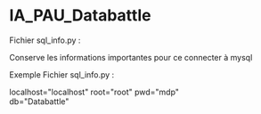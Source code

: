# IA_PAU_Databattle

Fichier sql_info.py :

Conserve les informations importantes 
pour ce connecter à mysql

Exemple Fichier sql_info.py :

localhost="localhost"
root="root"
pwd="mdp"  
db="Databattle"